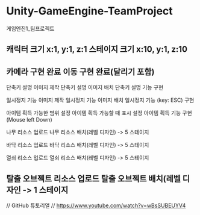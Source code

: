 # Unity-GameEngine-TeamProject
게임엔진1_팀프로젝트

캐릭터 크기 x:1, y:1, z:1
스테이지 크기 x:10, y:1, z:10
------------------------------------------------
카메라 구현 완료
이동 구현 완료(달리기 포함)
------------------------------------------------
단축키 설명 이미지 제작
단축키 설명 이미지 배치
단축키 설명 기능 구현

일시정지 기능 이미지 제작
일시정지 기능 이미지 배치
일시정지 기능 (key: ESC) 구현

아이템 획득 가능한 범위 설정
아이템 획득 가능할 때 표시 설정
아이템 획득 기능 구현 (Mouse left Down)

나무 리소스 업로드
나무 리소스 배치(레벨 디자인) -> 5 스테이지

바닥 리소스 업로드
바닥 리소스 배치(레벨 디자인) -> 5 스테이지

열쇠 리소스 업로드
열쇠 리소스 배치(레벨 디자인) -> 5 스테이지

탈출 오브젝트 리소스 업로드
탈출 오브젝트 배치(레벨 디자인 -> 1 스테이지
------------------------------------------------

// GitHub 튜토리얼
// https://www.youtube.com/watch?v=wBsSUBEUYV4

